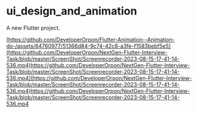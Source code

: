 # ui_design_and_animation

A new Flutter project.


[https://github.com/DeveloperOrpon/Flutter-Animation--Animation-do-/assets/64760977/51366d84-9c74-42c8-a3fe-f1583bebf5e5](https://github.com/DeveloperOrpon/NextGen-Flutter-Interview-Task/blob/master/ScreenShot/Screenrecorder-2023-08-15-17-41-14-536.mp4)https://github.com/DeveloperOrpon/NextGen-Flutter-Interview-Task/blob/master/ScreenShot/Screenrecorder-2023-08-15-17-41-14-536.mp4](https://github.com/DeveloperOrpon/NextGen-Flutter-Interview-Task/blob/master/ScreenShot/Screenrecorder-2023-08-15-17-41-14-536.mp4)https://github.com/DeveloperOrpon/NextGen-Flutter-Interview-Task/blob/master/ScreenShot/Screenrecorder-2023-08-15-17-41-14-536.mp4
